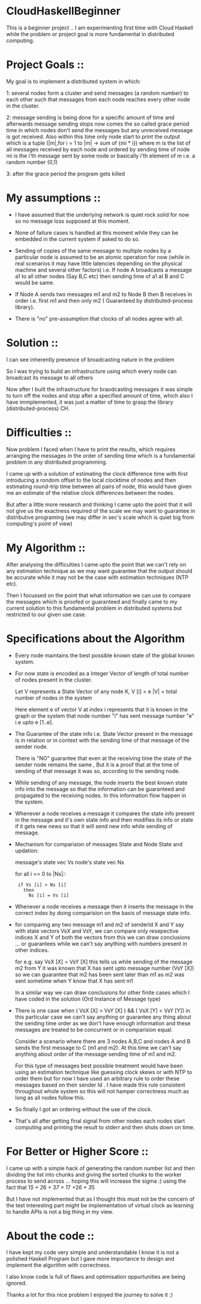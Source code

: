 # CloudHaskellBeginner

This is a beginner project .. I am experimenting first time with Cloud Haskell while
the problem or project goal is more fundamental in distributed computing.

# Project Goals ::
My goal is to implement a distributed system in which:

1: several nodes form a cluster and send messages (a random number) to each other 
   such that messages from each node reaches every other node in the cluster.

2: message sending is being done for a specific amount of time and afterwards message sending stops
   now comes the so called grace period time in which nodes don't send the messages but any unreceived
   message is got received.
   Also within this time only node start to print the output which is a tuple
    (|m|,for i = 1 to |m| -> sum of {mi * i})
    where
     m is the list of all messages received by each node and ordered by sending time of node
     mi is the i'th message sent by some node or basically i'th element of m i.e. a random number (0,1)

3: after the grace period the program gets killed

# My assumptions ::
 
 * I have assumed that the underlying network is quiet rock solid for now
   so no message loss supposed at this moment.

 * None of failure cases is handled at this moment while they can be embedded
   in the current system if asked to do so.

 * Sending of copies of the same message to multiple nodes by a particular node is
   assumed to be an atomic operation for now (while in real scenarios it may have little 
   latencies depending on the physical machine and several other factors) i.e. If node A broadcasts
   a message a1 to all other nodes (Say B,C etc) then sending time of a1 at B and C
   would be same.
 
 * If Node A sends two messages m1 and m2 to Node B then B receives in order
   i.e. first m1 and then only m2 ( Guaranteed by distributed-process library).

 * There is "no" pre-assumption that clocks of all nodes agree with all.


# Solution ::

I can see inherently presence of broadcasting nature in the problem

So I was trying to build an infrastructure using which every node 
can broadcast its message to all others

Now after I built the infrastructure for braodcasting messages 
it was simple to turn off the nodes and stop after a specified 
amount of time, which also I have immplemented, it was just a 
matter of time to grasp the library (distributed-process)  CH.


# Difficulties ::
Now problem I faced when I have to print the results, which requires arranging 
the messages in the order of sending time which is a fundamental problem in any
distributed programming.

I came up with a solution of estimating the clock difference time with first 
introducing a rondom offset to the local clocktime of nodes and then estimating
round-trip time between all pairs of node, this would have given me an estimate of
the relative clock differences between the nodes.

But after a little more research and thinking I came upto the point that it will not 
give us the exactness required of the scale we may want to guarantee in distributive 
programing (we may differ in sec's scale which is quiet big from computing's point of view) 

# My Algorithm ::

After analysing the difficulties I came upto the point that we can't rely on any
estimation technique as we may want guarantee that the output should be
accurate while it may not be the case with estimation techniques (NTP etc).

Then I focussed on the point that what information we can use to compare the messages
which is proofed or guaranteed and finally came to my current solution to
this fundamental problem in distributed systems but restricted to our given use case.
 
# Specifications about the Algorithm

 * Every node maintains the best possible known state of the global known system.

 * For now state is encoded as a Integer Vector of length of total number of 
   nodes present in the cluster.

   Let V represents a State Vector of any node K,
               V [i] = e
               |V| = total number of nodes in the system

   Here element e of vector V at index i represents that it is known in the 
   graph or the system that node number "i" has sent message number "e" i.e 
   upto e [1..e].

 * The Guarantee of the state info i.e. State Vector present in the message 
   is in relation or in context with the sending time of that message of the
   sender node.

   There is "NO" guarantee that even at the receiving time the state of the
   sender node remains the same , But it is a proof that at the time of sending
   of that message it was so, according to the sending node.

 * While sending of any message, the node inserts the best known state info
   into the message so that the information can be guaranteed and propagated
   to the receiving nodes. In this information flow happen in the system.

 * Whenever a node receives a message it compares the state info present in
   the message and it's own state info and then modifies its info or state 
   if it gets new news so that it will send new info while sending of message.
   
 * Mechanism for comparision of messages State and Node State and updation: 

     message's state vec Vs
     node's state vec Ns

     for all i == 0 to |Ns|:: 
        
        if Vs [i] > Ns [i]
          then 
            Ns [i] = Vs [i]
 
 * Whenever a node receives a message then it inserts the message in the correct 
   index by doing comparision on the basis of message state info.

 * for comparing any two message m1 and m2 of senderId X and Y say with state vectors 
   VsX and VsY, we can compare only resepective indices X and Y of both the vectors
   from this we can draw conclusions ... or guarantees while we can't say anything
   with numbers present in other indices.

   for e.g. say VsX [X] = VsY [X]
     this tells us while sending of the message m2 from Y it was known that X has 
     sent upto message number (VsY [X]) so we can guarantee that m2 has been sent
     later than m1 as m2 was sent sometime when Y know that X has sent m1
   
   In a similar way we can draw conclusions for other finite cases which I have
   coded in the solution (Ord Instance of Message type)

 * There is one case when ( VsX [X] > VsY [X] ) && ( VsX [Y] < VsY [Y]) in this 
   particular case we can't say anything or guarantee any thing about the sending
   time order as we don't have enough information and these messages are treated to 
   be concurrent or in comparision equal.

   Consider a scenario where there are 3 nodes A,B,C and nodes A and B sends the 
   first message to C (m1 and m2). At this time we can't say anything about order
   of the message sending time of m1 and m2.

   For this type of messages best possible treatment would have been using an
   estimation technique like guessing clock skews or with NTP to order them
   but for now I have used an arbitrary rule to order these messages based on
   their sender Id . I have made this rule consistent throughout whole system
   so this will not hamper correctness much as long as all nodes follow this.
 
 * So finally I got an ordering without the use of the clock.

 * That's all after getting final signal from other nodes each nodes start computing
   and printing the result to stderr and then shuts down on time.

# For Better or Higher Score ::

I came up  with a simple hack of generating the random number list and then 
dividing the list into chunks and giving the sorted chunks to the worker process
to send across ... hoping this will increase the sigma :)
 using the fact that
  1*5 + 2*6 + 3*7 > 1*7 +2*6 + 3*5 
 
 But I have not implemented that as I thought this must not be the concern of the test
 interesting part might be implementation of virtual clock as learning to handle APIs
 is not a big thing in my view.

# About the code ::

I have kept my code very simple and understandable I know it is not a polished Haskell 
Program but I gave more importance to design and implement the algorithm with correctness.

I also know code is full of flaws and optimisation oppurtunities are being ignored.



Thanks a lot for this nice problem I enjoyed the journey to solve it :)

